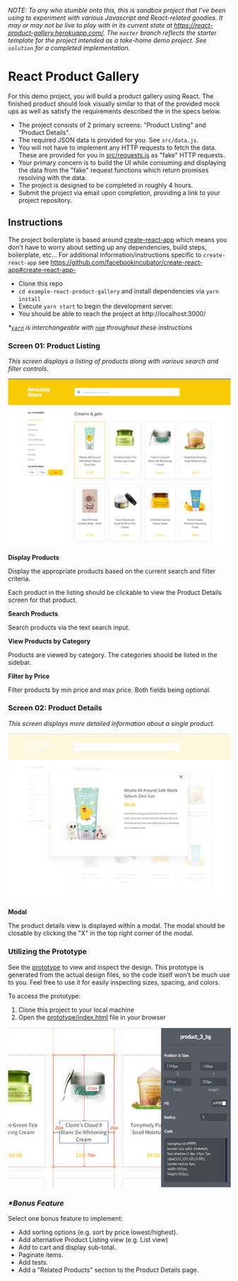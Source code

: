 _NOTE: To any who stumble onto this, this is sandbox project that I've been using to experiment with various Javascript and React-related goodies.
It may or may not be live to play with in its current state at https://react-product-gallery.herokuapp.com/.
The `master` branch reflects the starter template for the project intended as a take-home demo project. See `solution` for a completed implementation._

# React Product Gallery

For this demo project, you will build a product gallery using React. The finished product should look visually similar to that of the provided mock ups as well as satisfy the requirements described the in the specs below.

- The project consists of 2 primary screens: "Product Listing" and "Product Details".
- The required JSON data is provided for you. See `src/data.js`.
- You will not have to implement any HTTP requests to fetch the data. These are provided for you in [src/requests.js](./src/requests.js) as "fake" HTTP requests.
- Your primary concern is to build the UI while consuming and displaying the data from the "fake" request functions which return promises resolving with the data.
- The project is designed to be completed in roughly 4 hours.
- Submit the project via email upon completion, providing a link to your project repository.

## Instructions

The project boilerplate is based around [create-react-app](https://github.com/facebookincubator/create-react-app#create-react-app)
which means you don't have to worry about setting up any dependencies, build steps, boilerplate, etc...
For additional information/instructions specific to `create-react-app` see https://github.com/facebookincubator/create-react-app#create-react-app-

- Clone this repo
- `cd example-react-product-gallery` and install dependencies via `yarn install`
- Execute `yarn start` to begin the development server.
- You should be able to reach the project at http://localhost:3000/

_\*[`yarn`](https://yarnpkg.com) is interchangeable with [`npm`](https://www.npmjs.com/) throughout these instructions_

### Screen 01: Product Listing

_This screen displays a listing of products along with various search and filter controls._

![Screen: Gallery](prototype/Screen%20Gallery.png)

**Display Products**

Display the appropriate products based on the current search and filter criteria.

Each product in the listing should be clickable to view the Product Details screen for that product.

**Search Products**

Search products via the text search input.

**View Products by Category**

Products are viewed by category. The categories should be listed in the sidebar.

**Filter by Price**

Filter products by min price and max price. Both fields being optional.

### Screen 02: Product Details

_This screen displays more detailed information about a single product._

![Screen: Product Details](prototype/Screen%20Product%20Details.png)

**Modal**

The product details view is displayed within a modal. The modal should be closable by clicking the "X" in the top right corner of the modal.

### Utilizing the Prototype

See the [prototype](prototype/index.html) to view and inspect the design. This prototype is generated from the actual design files, so the code itself won't be much use to you. Feel free to use it for easily inspecting sizes, spacing, and colors.

To access the prototype:

1.  Clone this project to your local machine
2.  Open the [prototype/index.html](prototype/index.html) file in your browser

![mockup/prototype](prototype/prototype-screenshot.png)

### _\*Bonus Feature_

Select one bonus feature to implement:

- Add sorting options (e.g. sort by price lowest/highest).
- Add alternative Product Listing view (e.g. List view)
- Add to cart and display sub-total.
- Paginate items.
- Add tests.
- Add a "Related Products" section to the Product Details page.
